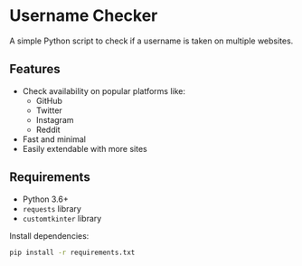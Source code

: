 # Username Checker

A simple Python script to check if a username is taken on multiple websites.

## Features

- Check availability on popular platforms like:
  - GitHub
  - Twitter
  - Instagram
  - Reddit
- Fast and minimal
- Easily extendable with more sites

## Requirements

- Python 3.6+
- `requests` library
- `customtkinter` library

Install dependencies:

```bash
pip install -r requirements.txt
